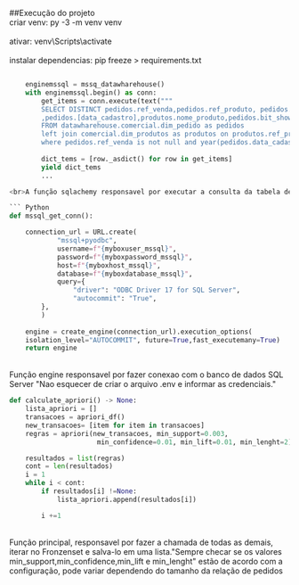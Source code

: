 ##Execução do projeto
<br>criar venv: py -3 -m venv venv<br/>
<br>ativar: venv\Scripts\activate<br/>
<br>instalar dependencias: pip freeze > requirements.txt<br/>



```Python

    enginemssql = mssq_datawharehouse()
    with enginemssql.begin() as conn:
        get_items = conn.execute(text("""
        SELECT DISTINCT pedidos.ref_venda,pedidos.ref_produto, pedidos.quantidade   
        ,pedidos.[data_cadastro],produtos.nome_produto,pedidos.bit_showroom,produtos.marca,pedidos.ref_contrato
        FROM datawharehouse.comercial.dim_pedido as pedidos
        left join comercial.dim_produtos as produtos on produtos.ref_produto = pedidos.ref_produto
        where pedidos.ref_venda is not null and year(pedidos.data_cadastro) >= '2022'""")).all()
        
        dict_tems = [row._asdict() for row in get_items]
        yield dict_tems
        ...

<br>A função sqlachemy responsavel por executar a consulta da tabela de produtos e retornar para a função do Apriori. Checar se nao esta vindo arquilvos NULL <br/>

``` Python
def mssql_get_conn():

    connection_url = URL.create(
            "mssql+pyodbc",
            username=f"{myboxuser_mssql}",
            password=f"{myboxpassword_mssql}",
            host=f"{myboxhost_mssql}",
            database=f"{myboxdatabase_mssql}",
            query={
                "driver": "ODBC Driver 17 for SQL Server",
                "autocommit": "True",
        },
        )
      
    engine = create_engine(connection_url).execution_options(
    isolation_level="AUTOCOMMIT", future=True,fast_executemany=True)
    return engine

```

<br>Função engine responsavel por fazer conexao com o banco de dados SQL Server "Nao esquecer de criar o arquivo .env e informar as credenciais."<br/>



``` Python
def calculate_apriori() -> None:
    lista_apriori = []
    transacoes = apriori_df()
    new_transacoes= [item for item in transacoes]
    regras = apriori(new_transacoes, min_support=0.003,
                      min_confidence=0.01, min_lift=0.01, min_lenght=2)

    resultados = list(regras)
    cont = len(resultados)
    i = 1
    while i < cont:
        if resultados[i] !=None:
            lista_apriori.append(resultados[i])

        i +=1

```

<br>Função principal, responsavel por fazer a chamada de todas as demais, iterar no Fronzenset e salva-lo em uma lista."Sempre checar se os valores min_support,min_confidence,min_lift e min_lenght"  estão de acordo com a configuração, pode variar dependendo do tamanho da relação de pedidos<br/>
